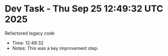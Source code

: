 # Dev Task - Thu Sep 25 12:49:32 UTC 2025
Refactored legacy code
- Time: 12:49:32
- Notes: This was a key improvement step.
